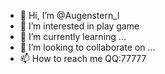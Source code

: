 - 👋 Hi, I’m @Augenstern_l
- 👀 I’m interested in play game
- 🌱 I’m currently learning ...
- 💞️ I’m looking to collaborate on ...
- 📫 How to reach me QQ:77777

<!---
8826/8826 is a ✨ special ✨ repository because its `README.md` (this file) appears on your GitHub profile.
You can click the Preview link to take a look at your changes.
--->
